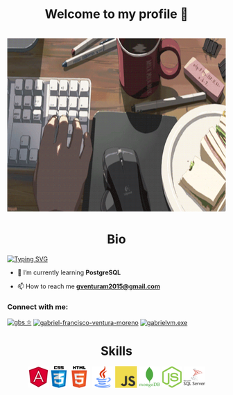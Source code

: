 <h1 align="center">Welcome to my profile 👋<h1>

<p1 align="center">
    <img src='https://raw.githubusercontent.com/gabsss1/gabsss1/master/gif/animesher.com_animated-animation-laptop-2071674.gif' height='400px'/>
</p1>

<!-- BIO -->
<h1 align="center">Bio</h1>

<a href="https://git.io/typing-svg"><img align="center" src="https://readme-typing-svg.demolab.com?font=Fira+Code&pause=1000&color=FFFFFF&width=435&lines=My+name+is+gabriel;I%C2%B4m+a+passionate+frontend+developer+from+Peru%3C" alt="Typing SVG" /></a>

- 🌱 I’m currently learning **PostgreSQL**

- 📫 How to reach me **gventuram2015@gmail.com**

<h3 align="left">Connect with me:</h3>
<p align="left">
<a href="https://twitter.com/gbsss23" target="blank"><img align="center" src="https://raw.githubusercontent.com/rahuldkjain/github-profile-readme-generator/master/src/images/icons/Social/twitter.svg" alt="gbs ⛥" height="30" width="40" /></a>
<a href="https://linkedin.com/in/gabriel-francisco-ventura-moreno" target="blank"><img align="center" src="https://raw.githubusercontent.com/rahuldkjain/github-profile-readme-generator/master/src/images/icons/Social/linked-in-alt.svg" alt="gabriel-francisco-ventura-moreno" height="30" width="40" /></a>
<a href="https://instagram.com/gabrielvm.exe" target="blank"><img align="center" src="https://raw.githubusercontent.com/rahuldkjain/github-profile-readme-generator/master/src/images/icons/Social/instagram.svg" alt="gabrielvm.exe" height="30" width="40" /></a>
</p>

<!-- Skill -->
<h1 align="center">Skills</h1>
<p align="center">
    <img src='https://raw.githubusercontent.com/gabsss1/gabsss1/master/skills/angular.png' height='50px'/>
    <img src='https://raw.githubusercontent.com/gabsss1/gabsss1/master/skills/css.png' height='50px'/>
    <img src='https://raw.githubusercontent.com/gabsss1/gabsss1/master/skills/html.png' height='50px'/>
    <img src='https://raw.githubusercontent.com/gabsss1/gabsss1/master/skills/java.png' height='50px'/>
    <img src='https://raw.githubusercontent.com/gabsss1/gabsss1/master/skills/javascript.jpg' height='50px'/>
    <img src='https://raw.githubusercontent.com/gabsss1/gabsss1/master/skills/mongo.png' height='50px'/>
    <img src='https://raw.githubusercontent.com/gabsss1/gabsss1/master/skills/nodejs.png' height='50px'/>
    <img src='https://raw.githubusercontent.com/gabsss1/gabsss1/master/skills/sql.png' height='50px'/>
</p>